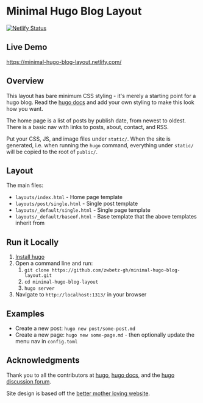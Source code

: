 # Minimal Hugo Blog Layout

[![Netlify Status](https://api.netlify.com/api/v1/badges/86628f35-ead8-4f4d-99ef-673e3ab08b6f/deploy-status)](https://app.netlify.com/sites/minimal-hugo-blog-layout/deploys)

## Live Demo

<https://minimal-hugo-blog-layout.netlify.com/>

## Overview

This layout has bare minimum CSS styling - it's merely a starting point for a hugo blog. Read the [hugo docs](https://gohugo.io/documentation/) and add your own styling to make this look how you want. 

The home page is a list of posts by publish date, from newest to oldest. There is a basic nav with links to posts, about, contact, and RSS. 

Put your CSS, JS, and image files under `static/`. When the site is generated, i.e. when running the `hugo` command, everything under `static/` will be copied to the root of `public/`. 

## Layout

The main files:

* `layouts/index.html` - Home page template
* `layouts/post/single.html` - Single post template
* `layouts/_default/single.html` - Single page template
* `layouts/_default/baseof.html` - Base template that the above templates inherit from

## Run it Locally

1. [Install hugo](https://gohugo.io/getting-started/installing/)
1. Open a command line and run:
    1. `git clone https://github.com/zwbetz-gh/minimal-hugo-blog-layout.git`
    1. `cd minimal-hugo-blog-layout`
    1. `hugo server`
1. Navigate to `http://localhost:1313/` in your browser

## Examples

* Create a new post: `hugo new post/some-post.md`
* Create a new page: `hugo new some-page.md` - then optionally update the menu nav in `config.toml`

## Acknowledgments

Thank you to all the contributors at [hugo](https://github.com/gohugoio/hugo/graphs/contributors), [hugo docs](https://github.com/gohugoio/hugoDocs/graphs/contributors), and the [hugo discussion forum](https://discourse.gohugo.io/).

Site design is based off the [better mother loving website](http://bettermotherfuckingwebsite.com/). 
